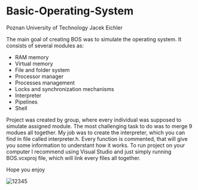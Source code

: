 # Basic-Operating-System

Poznan University of Technology
Jacek Eichler

The main goal of creating BOS was to simulate the operating system. It consists of several modules as:

- RAM memory
- Virtual memory
- File and folder system
- Processor manager
- Processes management
- Locks and synchronization mechanisms
- Interpreter
- Pipelines
- Shell

Project was created by group, where every individual was supposed to simulate assigned module. The most challenging task to do was to merge 9 modues all together. My job was to create the interpreter, which you can find in file called interpreter.h. Every function is commented, that will give you some information to understant how it works. To run project on your computer I recommend using Visual Studio and just simply running BOS.vcxproj file, which will link every files all together.

Hope you enjoy

![12345](https://user-images.githubusercontent.com/39658861/56092220-546e8280-5eb9-11e9-85e2-3bc4eece5af5.PNG)
